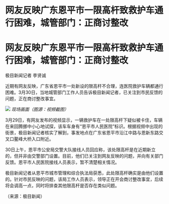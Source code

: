 # 网友反映广东恩平市一限高杆致救护车通行困难，城管部门：正商讨整改

# 网友反映广东恩平市一限高杆致救护车通行困难，城管部门：正商讨整改

极目新闻记者 李贤诚

近期有网友反映，广东省恩平市一处新设的限高杆不合理，连医院救护车辆都通行困难。3月30日，当地城管部门工作人员告诉极目新闻记者，已关注到市民反馈的问题，正在商讨整改事宜。

![](https://inews.gtimg.com/om_bt/OCaMOf5VYw3rQrRre1FIg7FwR4txQSfswugNoeEyNAIqAAA/1000)
_现场画面（图源：视频截图）_

3月29日，有网友发布的视频显示，一辆救护车在一处限高杆下疑似被卡住，车辆在来回腾挪中小心地试探，该车车身有“恩平市人民医院”标识。根据视频中出现的街景，极目新闻记者核实了解到，事发地点在广东省恩平市沿江中路与恩新东路交叉口鳌峰大桥入口附近。

30日上午，恩平市公安局交警大队接线人员回应称，该处限高杆是在近期新立的，但并非由交警部门设置。目前，他们已关注到网友反映的问题，并向有关部门反馈。恩平市人民医院接线人员表示，暂不清楚相关情况。

极目新闻记者从恩平市城市管理和综合执法局获悉，此处限高杆确实是由他们设置的。针对市民反映的问题，该局工作人员表示，领导正在开会商讨整改事宜，后续将会调高一点，同时将排查其他限高杆是否存在类似问题。

（来源：极目新闻）

